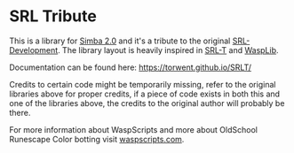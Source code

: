 # SRL Tribute
This is a library for [Simba 2.0](https://github.com/Villavu/Simba) and it's a tribute to the original [SRL-Development](https://github.com/Villavu/SRL-Development).
The library layout is heavily inspired in [SRL-T](https://github.com/Torwent/SRL-T) and [WaspLib](https://github.com/Torwent/WaspLib).

Documentation can be found here: <https://torwent.github.io/SRLT/>

Credits to certain code might be temporarily missing, refer to the original libraries above for proper credits, if a piece of code exists in both this and one of the libraries above, 
the credits to the original author will probably be there.

For more information about WaspScripts and more about OldSchool Runescape Color botting visit [waspscripts.com](https://waspscripts.com).


